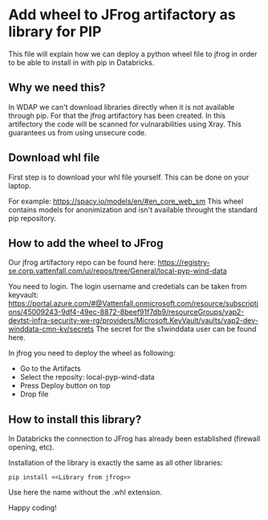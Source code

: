 # Add wheel to JFrog artifactory as library for PIP

This file will explain how we can deploy a python wheel file to jfrog in order to be able to install in with pip in Databricks.

## Why we need this?

In WDAP we can't download libraries directly when it is not available through pip.
For that the jfrog artifactory has been created.
In this artifectory the code will be scanned for vulnarabilities using Xray. This guarantees us from using unsecure code.

## Download whl file

First step is to download your whl file yourself. This can be done on your laptop.

For example: https://spacy.io/models/en/#en_core_web_sm This wheel contains models for anonimization and isn't available throught the standard pip repository.

## How to add the wheel to JFrog

Our jfrog artifactory repo can be found here: https://registry-se.corp.vattenfall.com/ui/repos/tree/General/local-pyp-wind-data

You need to login. The login username and credetials can be taken from keyvault: https://portal.azure.com/#@Vattenfall.onmicrosoft.com/resource/subscriptions/45009243-9df4-49ec-8872-8beef91f7db9/resourceGroups/vap2-devtst-infra-security-we-rg/providers/Microsoft.KeyVault/vaults/vap2-dev-winddata-cmn-kv/secrets
The secret for the s1winddata user can be found here.

In jfrog you need to deploy the wheel as following:
- Go to the Artifacts
- Select the reposity: local-pyp-wind-data
- Press Deploy button on top
- Drop file

## How to install this library?

In Databricks the connection to JFrog has already been established (firewall opening, etc).

Installation of the library is exactly the same as all other libraries:

```
pip install <<Library from jfrog>>
```
Use here the name without the .whl extension.

Happy coding!

